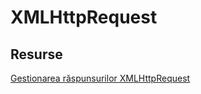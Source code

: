 # XMLHttpRequest


## Resurse

[Gestionarea răspunsurilor XMLHttpRequest](https://developer.mozilla.org/en-US/docs/Web/API/XMLHttpRequest/Using_XMLHttpRequest#Handling_responses)
